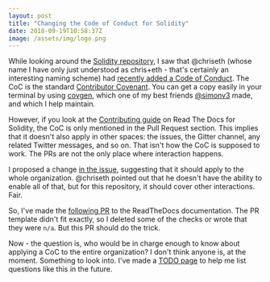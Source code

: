 ```yaml
---
layout: post
title: "Changing the Code of Conduct for Solidity"
date: 2018-09-19T10:58:37Z
image: /assets/img/logo.png
---
```


While looking around the [Solidity repository](https://github.com/ethereum/solidity), I saw that @chriseth (whose name I have only just understood as chris+eth - that's certainly an interesting naming scheme) had [recently added a Code of Conduct](https://github.com/ethereum/solidity/issues/4445). The CoC is the standard [Contributor Covenant](https://www.contributor-covenant.org/). You can get a copy easily in your terminal by using [covgen](https://www.npmjs.com/package/covgen), which one of my best friends [@simonv3](https://github.com/simonv3) made, and which I help maintain.

However, if you look at the [Contributing guide](https://solidity.readthedocs.io/en/latest/contributing.html) on Read The Docs for Solidity, the CoC is only mentioned in the Pull Request section. This implies that it doesn't also apply in other spaces: the issues, the Gitter channel, any related Twitter messages, and so on. That isn't how the CoC is supposed to work. The PRs are not the only place where interaction happens.

I proposed a change [in the issue](https://github.com/ethereum/solidity/issues/4445#issuecomment-414875483), suggesting that it should apply to the whole organization. @chriseth pointed out that he doesn't have the ability to enable all of that, but for this repository, it should cover other interactions. Fair.

So, I've made the [following PR](https://github.com/ethereum/solidity/pull/5026) to the ReadTheDocs documentation. The PR template didn't fit exactly, so I deleted some of the checks or wrote that they were `n/a`. But this PR should do the trick.

Now - the question is, who would be in charge enough to know about applying a CoC to the entire organization? I don't think anyone is, at the moment. Something to look into. I've made a [TODO page](TODO) to help me list questions like this in the future.